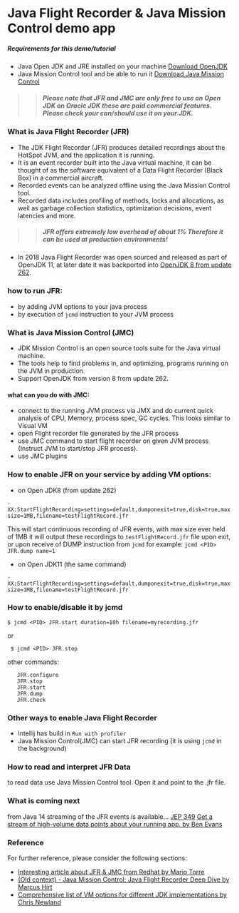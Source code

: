 # Java Flight Recorder & Java Mission Control demo app

##### Requirements for this demo/tutorial

* Java Open JDK and JRE installed on your machine [Download OpenJDK](https://adoptopenjdk.net/?variant=openjdk8&jvmVariant=hotspot)
* Java Mission Control tool and be able to run it [Download Java Mission Control](https://adoptopenjdk.net/jmc)

>> ##### Please note that JFR and JMC are only free to use on Open JDK on Oracle JDK these are paid commercial features. Please check your can/should use it on your JDK.

### What is Java Flight Recorder (JFR)

* The JDK Flight Recorder (JFR) produces detailed recordings about the HotSpot JVM, and the application it is running.
* It is an event recorder built into the Java virtual machine, it can be thought of as the software equivalent of a Data Flight Recorder (Black Box) in a commercial aircraft.
* Recorded events can be analyzed offline using the Java Mission Control tool. 
* Recorded data includes profiling of methods, locks and allocations, as well as garbage collection statistics, optimization decisions, event latencies and more.

>> ##### JFR offers extremely low overhead of about 1% Therefore it can be used at production environments!

* In 2018 Java Flight Recorder was open sourced and released as part of OpenJDK 11, at later date it was backported into [OpenJDK 8 from update 262](https://bugs.openjdk.java.net/browse/JDK-8223147).

### how to run JFR:

* by adding JVM options to your java process 
* by execution of ```jcmd``` instruction to your JVM process

### What is Java Mission Control (JMC)

* JDK Mission Control is an open source tools suite for the Java virtual machine.
* The tools help to find problems in, and optimizing, programs running on the JVM in production. 
* Support OpenJDK from version 8 from update 262.

#### what can you do with JMC:
* connect to the running JVM process via JMX and do current quick analysis of CPU, Memory, process spec, GC cycles. This looks similar to Visual VM
* open Flight recorder file generated by the JFR process
* use JMC command to start flight recorder on given JVM process (Instruct JVM to start/stop JFR process).
* use JMC plugins

### How to enable JFR on your service by adding VM options:
* on Open JDK8 (from update 262)

```-XX:StartFlightRecording=settings=default,dumponexit=true,disk=true,maxsize=1MB,filename=testFlightRecord.jfr```

This will start continuous recording of JFR events, with max size ever held of 1MB it will output these recordings to ```testFlightRecord.jfr``` file upon exit, or upon receive of DUMP instruction from ```jcmd``` for example: ```jcmd <PID> JFR.dump name=1```


* on Open JDK11 (the same command)

```-XX:StartFlightRecording=settings=default,dumponexit=true,disk=true,maxsize=1MB,filename=testFlightRecord.jfr```

### How to enable/disable it by jcmd

```$ jcmd <PID> JFR.start duration=10h filename=myrecording.jfr```

or 

``` $ jcmd <PID> JFR.stop``` 
   
other commands:

```
   JFR.configure
   JFR.stop
   JFR.start
   JFR.dump
   JFR.check
```

### Other ways to enable Java Flight Recorder 
- Intellij has build in ```Run with profiler```
- Java Mission Control(JMC) can start JFR recording (it is using ```jcmd``` in the background)


### How to read and interpret JFR Data
to read data use Java Mission Control tool. Open it and point to the .jfr file.


### What is coming next
from Java 14 streaming of the JFR events is available... [JEP 349](https://openjdk.java.net/jeps/349)
[Get a stream of high-volume data points about your running app.
 by Ben Evans](https://blogs.oracle.com/javamagazine/java-flight-recorder-and-jfr-event-streaming-in-java-14)

 
 
### Reference
For further reference, please consider the following sections:

* [Interesting article about JFR & JMC from Redhat by Mario Torre](https://developers.redhat.com/blog/2020/08/25/get-started-with-jdk-flight-recorder-in-openjdk-8u/)
* [(Old context) - Java Mission Control: Java Flight Recorder Deep Dive by Marcus Hirt](https://www.slideshare.net/marcushirt/java-mission-control-java-flight-recorder-deep-dive)
* [Comprehensive list of VM options for different JDK implementations by Chris Newland](https://github.com/chriswhocodes/VMOptionsExplorer)
